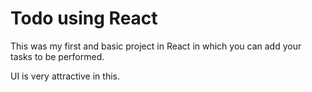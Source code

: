   #  Todo using React 

This was my first and basic project in React in which you can add your tasks to be performed.   

UI is very attractive in this.




     



















































































 


   
  





 




 





 



 




 














 



















































































